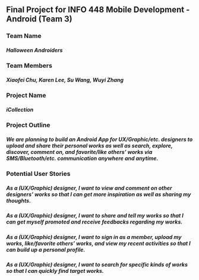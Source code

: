 ## Final Project for INFO 448 Mobile Development - Android (Team 3)
### Team Name
##### Halloween Androiders
### Team Members
##### Xiaofei Chu, Karen Lee, Su Wang, Wuyi Zhang
### Project Name
##### iCollection
### Project Outline
##### We are planning to build an Android App for UX/Graphic/etc. designers to upload and share their personal works as well as search, explore, discover, comment on, and favorite/like others’ works via SMS/Bluetooth/etc. communication anywhere and anytime.
### Potential User Stories
##### As a (UX/Graphic) designer, I want to view and comment on other designers’ works so that I can get more inspiration as well as sharing my thoughts.
##### As a (UX/Graphic) designer, I want to share and tell my works so that I can get myself promoted and receive feedbacks regarding my works.
##### As a (UX/Graphic) designer, I want to sign in as a member, upload my works, like/favorite others’ works, and view my recent activities so that I can build up a personal profile.
##### As a (UX/Graphic) designer, I want to search for specific kinds of works so that I can quickly find target works.
